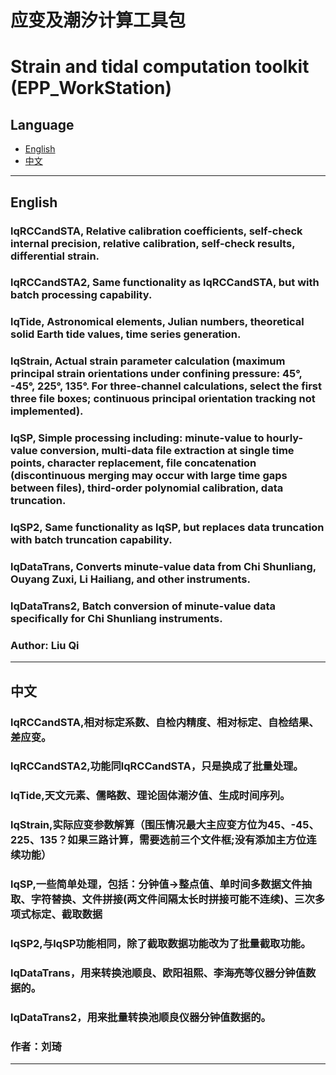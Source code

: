# 应变及潮汐计算工具包
# Strain and tidal computation toolkit (EPP_WorkStation)
## Language

- [English](#english)
- [中文](#中文)

---

## English
### lqRCCandSTA, Relative calibration coefficients, self-check internal precision, relative calibration, self-check results, differential strain.
### lqRCCandSTA2, Same functionality as lqRCCandSTA, but with batch processing capability.
### lqTide, Astronomical elements, Julian numbers, theoretical solid Earth tide values, time series generation.
### lqStrain, Actual strain parameter calculation (maximum principal strain orientations under confining pressure: 45°, -45°, 225°, 135°. For three-channel calculations, select the first three file boxes; continuous principal orientation tracking not implemented).
### lqSP, Simple processing including: minute-value to hourly-value conversion, multi-data file extraction at single time points, character replacement, file concatenation (discontinuous merging may occur with large time gaps between files), third-order polynomial calibration, data truncation.
### lqSP2, Same functionality as lqSP, but replaces data truncation with batch truncation capability.
### lqDataTrans, Converts minute-value data from Chi Shunliang, Ouyang Zuxi, Li Hailiang, and other instruments.
### lqDataTrans2, Batch conversion of minute-value data specifically for Chi Shunliang instruments.
### Author: Liu Qi

---

## 中文
### lqRCCandSTA,相对标定系数、自检内精度、相对标定、自检结果、差应变。
### lqRCCandSTA2,功能同lqRCCandSTA，只是换成了批量处理。
### lqTide,天文元素、儒略数、理论固体潮汐值、生成时间序列。
### lqStrain,实际应变参数解算（围压情况最大主应变方位为45、-45、225、135？如果三路计算，需要选前三个文件框;没有添加主方位连续功能）
### lqSP,一些简单处理，包括：分钟值->整点值、单时间多数据文件抽取、字符替换、文件拼接(两文件间隔太长时拼接可能不连续)、三次多项式标定、截取数据
### lqSP2,与lqSP功能相同，除了截取数据功能改为了批量截取功能。
### lqDataTrans，用来转换池顺良、欧阳祖熙、李海亮等仪器分钟值数据的。
### lqDataTrans2，用来批量转换池顺良仪器分钟值数据的。
### 作者：刘琦

---
